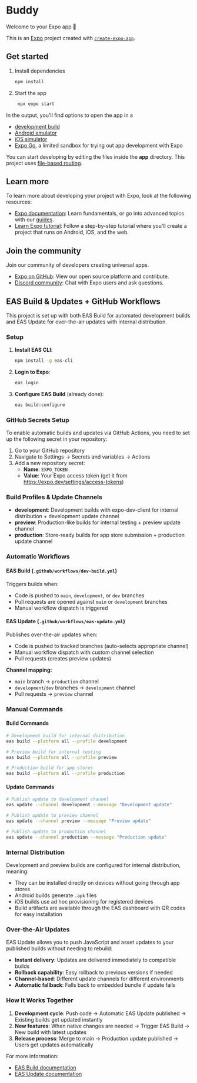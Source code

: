 # Buddy

Welcome to your Expo app 👋

This is an [Expo](https://expo.io/) project created with [`create-expo-app`](https://www.npmjs.com/package/create-expo-app).

## Get started

1. Install dependencies

   ```bash
   npm install
   ```

2. Start the app

   ```bash
    npx expo start
   ```

In the output, you'll find options to open the app in a

- [development build](https://docs.expo.dev/develop/development-builds/introduction/)
- [Android emulator](https://docs.expo.dev/workflow/android-studio-emulator/)
- [iOS simulator](https://docs.expo.dev/workflow/ios-simulator/)
- [Expo Go](https://expo.dev/go), a limited sandbox for trying out app development with Expo

You can start developing by editing the files inside the **app** directory. This project uses [file-based routing](https://docs.expo.dev/router/introduction).

## Learn more

To learn more about developing your project with Expo, look at the following resources:

- [Expo documentation](https://docs.expo.dev/): Learn fundamentals, or go into advanced topics with our [guides](https://docs.expo.dev/guides).
- [Learn Expo tutorial](https://docs.expo.dev/tutorial/introduction/): Follow a step-by-step tutorial where you'll create a project that runs on Android, iOS, and the web.

## Join the community

Join our community of developers creating universal apps.

- [Expo on GitHub](https://github.com/expo/expo): View our open source platform and contribute.
- [Discord community](https://chat.expo.dev): Chat with Expo users and ask questions.

## EAS Build & Updates + GitHub Workflows

This project is set up with both EAS Build for automated development builds and EAS Update for over-the-air updates with internal distribution.

### Setup

1. **Install EAS CLI**:
   ```bash
   npm install -g eas-cli
   ```

2. **Login to Expo**:
   ```bash
   eas login
   ```

3. **Configure EAS Build** (already done):
   ```bash
   eas build:configure
   ```

### GitHub Secrets Setup

To enable automatic builds and updates via GitHub Actions, you need to set up the following secret in your repository:

1. Go to your GitHub repository
2. Navigate to Settings → Secrets and variables → Actions
3. Add a new repository secret:
   - **Name**: `EXPO_TOKEN`
   - **Value**: Your Expo access token (get it from https://expo.dev/settings/access-tokens)

### Build Profiles & Update Channels

- **development**: Development builds with expo-dev-client for internal distribution + development update channel
- **preview**: Production-like builds for internal testing + preview update channel  
- **production**: Store-ready builds for app store submission + production update channel

### Automatic Workflows

#### EAS Build (`.github/workflows/dev-build.yml`)
Triggers builds when:
- Code is pushed to `main`, `development`, or `dev` branches
- Pull requests are opened against `main` or `development` branches
- Manual workflow dispatch is triggered

#### EAS Update (`.github/workflows/eas-update.yml`)
Publishes over-the-air updates when:
- Code is pushed to tracked branches (auto-selects appropriate channel)
- Manual workflow dispatch with custom channel selection
- Pull requests (creates preview updates)

**Channel mapping:**
- `main` branch → `production` channel
- `development`/`dev` branches → `development` channel
- Pull requests → `preview` channel

### Manual Commands

#### Build Commands
```bash
# Development build for internal distribution
eas build --platform all --profile development

# Preview build for internal testing
eas build --platform all --profile preview

# Production build for app stores
eas build --platform all --profile production
```

#### Update Commands
```bash
# Publish update to development channel
eas update --channel development --message "Development update"

# Publish update to preview channel
eas update --channel preview --message "Preview update"

# Publish update to production channel
eas update --channel production --message "Production update"
```

### Internal Distribution

Development and preview builds are configured for internal distribution, meaning:
- They can be installed directly on devices without going through app stores
- Android builds generate `.apk` files
- iOS builds use ad hoc provisioning for registered devices
- Build artifacts are available through the EAS dashboard with QR codes for easy installation

### Over-the-Air Updates

EAS Update allows you to push JavaScript and asset updates to your published builds without needing to rebuild:

- **Instant delivery**: Updates are delivered immediately to compatible builds
- **Rollback capability**: Easy rollback to previous versions if needed
- **Channel-based**: Different update channels for different environments
- **Automatic fallback**: Falls back to embedded bundle if update fails

### How It Works Together

1. **Development cycle**: Push code → Automatic EAS Update published → Existing builds get updated instantly
2. **New features**: When native changes are needed → Trigger EAS Build → New build with latest updates
3. **Release process**: Merge to main → Production update published → Users get updates automatically

For more information:
- [EAS Build documentation](https://docs.expo.dev/build/introduction/)
- [EAS Update documentation](https://docs.expo.dev/eas-update/introduction/)
